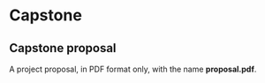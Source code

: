 # Capstone

## Capstone proposal
A project proposal, in PDF format only, with the name **proposal.pdf**.